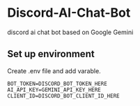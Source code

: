 # Discord-AI-Chat-Bot
 discord ai chat bot based on Google Gemini

## Set up environment
Create .env file and add varable.
```
BOT_TOKEN=DISCORD_BOT_TOKEN_HERE
AI_API_KEY=GEMINI_API_KEY_HERE
CLIENT_ID=DISCORD_BOT_CLIENT_ID_HERE
```
